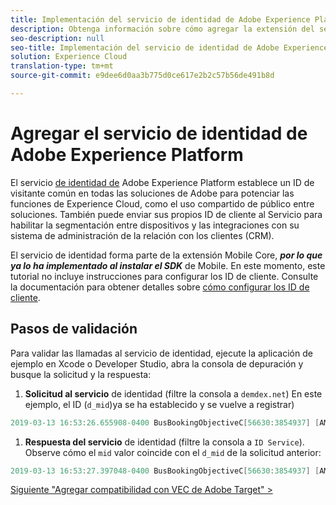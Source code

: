 ```yaml
---
title: Implementación del servicio de identidad de Adobe Experience Platform con Launch
description: Obtenga información sobre cómo agregar la extensión del servicio de identidad de Adobe Experience Platform y utilizar la acción Definir ID de cliente para recopilar ID de cliente. Esta lección forma parte del tutorial Implementación de Experience Cloud en aplicaciones móviles con objetivo C de iOS.
seo-description: null
seo-title: Implementación del servicio de identidad de Adobe Experience Platform con Launch
solution: Experience Cloud
translation-type: tm+mt
source-git-commit: e9dee6d0aa3b775d0ce617e2b2c57b56de491b8d

---
```



# Agregar el servicio de identidad de Adobe Experience Platform

El servicio [de identidad de](https://docs.adobe.com/content/help/en/id-service/using/home.html) Adobe Experience Platform establece un ID de visitante común en todas las soluciones de Adobe para potenciar las funciones de Experience Cloud, como el uso compartido de público entre soluciones.  También puede enviar sus propios ID de cliente al Servicio para habilitar la segmentación entre dispositivos y las integraciones con su sistema de administración de la relación con los clientes (CRM).

El servicio de identidad forma parte de la extensión Mobile Core, ***por lo que ya lo ha implementado al instalar el SDK*** de Mobile. En este momento, este tutorial no incluye instrucciones para configurar los ID de cliente. Consulte la documentación para obtener detalles sobre [cómo configurar los ID de cliente](https://aep-sdks.gitbook.io/docs/using-mobile-extensions/mobile-core/identity/identity-api-reference).

## Pasos de validación

Para validar las llamadas al servicio de identidad, ejecute la aplicación de ejemplo en Xcode o Developer Studio, abra la consola de depuración y busque la solicitud y la respuesta:

1. **Solicitud al servicio** de identidad (filtre la consola a `demdex.net`) En este ejemplo, el ID (`d_mid`)ya se ha establecido y se vuelve a registrar)

```objective-c
2019-03-13 16:53:26.655908-0400 BusBookingObjectiveC[56630:3854937] [AMSDK DEBUG <com.adobe.module.identity>]:Sending request (https://dpm.demdex.net/id?d_rtbd=json&d_ver=2&d_orgid=7ABB3E6A5A7491460A495D61@AdobeOrg&d_mid=67027929491180584128922600814231770586)
```

1. **Respuesta del servicio** de identidad (filtre la consola a `ID Service`). Observe cómo el `mid` valor coincide con el `d_mid` de la solicitud anterior:

```objective-c
2019-03-13 16:53:27.397048-0400 BusBookingObjectiveC[56630:3854937] [AMSDK DEBUG <com.adobe.module.identity>]: ID Service - Got ID Response (mid: 67027929491180584128922600814231770586, blob: j8Odv6LonN4r3an7LhD3WZrU1bUpAkFkkiY1ncBR96t2PTI, hint: 9, ttl: "604800000 ms")
```

[Siguiente "Agregar compatibilidad con VEC de Adobe Target" &gt;](target-vec.md)
